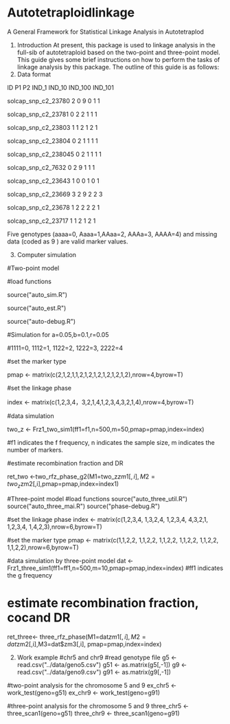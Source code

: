 # Autotetraploidlinkage
A General Framework for Statistical Linkage Analysis in Autotetraplod

1.	Introduction
At present, this package is used to linkage analysis in the full-sib of autotetraploid based on the two-point and three-point model. This guide gives some brief instructions on how to perform the tasks of linkage analysis by this package. The outline of this guide is as follows: 
2.	Data format

ID                        P1   P2  IND_1  IND_10  IND_100  IND_101

solcap_snp_c2_23780       2    0     9       0       1        1

solcap_snp_c2_23781       0    2     2       1       1        1

solcap_snp_c2_23803       1    1     2       1       2        1

solcap_snp_c2_23804       0    2     1       1       1        1

solcap_snp_c2_238045      0    2     1       1       1        1

solcap_snp_c2_7632        0    2     9       1       1        1

solcap_snp_c2_23643       1    0     0       1       0        1

solcap_snp_c2_23669       3    2     9       2       2        3

solcap_snp_c2_23678       1    2     2       2       2        1

solcap_snp_c2_23717       1    1     2       1       2        1

Five genotypes (aaaa=0, Aaaa=1,AAaa=2, AAAa=3, AAAA=4) and missing data (coded as 9 ) are valid marker values. 

3.	Computer simulation

#Two-point model

#load functions

source("auto_sim.R") 

source("auto_est.R")

source("auto-debug.R")


#Simulation for a=0.05,b=0.1,r=0.05

#1111=0, 1112=1, 1122=2, 1222=3, 2222=4

#set the marker type

pmap <- matrix(c(2,1,2,1,1,2,1,2,1,2,1,2,1,2,1,2),nrow=4,byrow=T)
                 
#set the linkage phase

index <- matrix(c(1,2,3,4，3,2,1,4,1,2,3,4,3,2,1,4),nrow=4,byrow=T)
                  
#data simulation

two_z <- Frz1_two_sim1(ff1=f1,n=500,m=50,pmap=pmap,index=index)

#f1 indicates the f frequency, n indicates the sample size, m indicates the number of markers.

#estimate recombination fraction and DR

ret_two <-two_rfz_phase_g2(M1=two_z$zm1[,i],M2=two_z$zm2[,i],pmap=pmap,index=index1)

#Three-point model
#load functions
source("auto_three_util.R")
source("auto_three_mai.R")
source("phase-debug.R")

#set the linkage phase
index <- matrix(c(1,2,3,4,
               1,3,2,4,
               1,2,3,4,
               4,3,2,1,
               1,2,3,4,
               1,4,2,3),nrow=6,byrow=T)

#set the marker type
pmap <- matrix(c(1,1,2,2,
              1,1,2,2,
              1,1,2,2,
              1,1,2,2,
              1,1,2,2,
              1,1,2,2),nrow=6,byrow=T)

#data simulation by three-point model
dat <- Frz1_three_sim1(ff1=ff1,n=500,m=10,pmap=pmap,index=index)
#ff1 indicates the g frequency
# estimate recombination fraction, cocand DR
ret_three<- three_rfz_phase(M1=dat$zm1[,i],M2=dat$zm2[,i],M3=dat$zm3[,i],
pmap=pmap,index=index)

2.	Work example
#chr5 and chr9
#read genotype file
g5 <- read.csv("../data/geno5.csv")
g51 <- as.matrix(g5[,-1])
g9 <- read.csv("../data/geno9.csv")
g91 <- as.matrix(g9[,-1])

#two-point analysis for the chromosome 5 and 9
ex_chr5 <- work_test(geno=g51)
ex_chr9 <- work_test(geno=g91)

#three-point analysis for the chromosome 5 and 9
three_chr5 <- three_scan1(geno=g51)
three_chr9 <- three_scan1(geno=g91)
